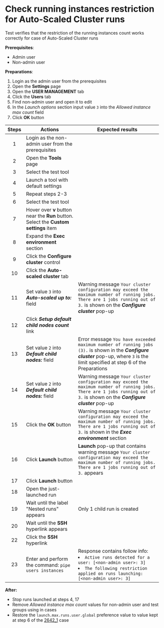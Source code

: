 # Check running instances restriction for Auto-Scaled Cluster runs

Test verifies that the restriction of the running instances count works correctly for case of Auto-Scaled Cluster runs

**Prerequisites**:
- Admin user
- Non-admin user

**Preparations**:
1. Login as the admin user from the prerequisites
2. Open the **Settings** page
3. Open the **USER MANAGEMENT** tab
4. Click the **Users** tab
5. Find non-admin user and open it to edit
6. In the *Launch options* section input value `3` into the *Allowed instance max count* field
7. Click **OK** button

| Steps | Actions                                                                              | Expected results                                                                                                                                                                     |
|:-----:|--------------------------------------------------------------------------------------|--------------------------------------------------------------------------------------------------------------------------------------------------------------------------------------|
|   1   | Login as the non-admin user from the prerequisites                                   |                                                                                                                                                                                      |
|   2   | Open the **Tools** page                                                              |                                                                                                                                                                                      |
|   3   | Select the test tool                                                                 |                                                                                                                                                                                      |
|   4   | Launch a tool with default settings                                                  |                                                                                                                                                                                      |
|   5   | Repeat steps 2-3                                                                     |                                                                                                                                                                                      |
|   6   | Select the test tool                                                                 |                                                                                                                                                                                      |
|   7   | Hover over **v** button near the **Run** button. Select the **Custom settings** item |                                                                                                                                                                                      |
|   8   | Expand the **Exec environment** section                                              |                                                                                                                                                                                      |
|   9   | Click the **Configure cluster** control                                              |                                                                                                                                                                                      |
|  10   | Click the **Auto-scaled cluster** tab                                                |                                                                                                                                                                                      |
|  11   | Set value `3` into ***Auto-scaled up to:*** field                                    | Warning message `Your cluster configuration may exceed the maximum number of running jobs. There are 1 jobs running out of 3.` is shown on the ***Configure cluster*** pop-up        |
|  12   | Click ***Setup default child nodes count*** link                                     |                                                                                                                                                                                      | 
|  13   | Set value `2` into ***Default child nodes:*** field                                    | Error message `You have exceeded maximum number of running jobs (3).` is shown in the ***Configure cluster*** pop-up, where `3` is the limit specified at step 6 of the Preparations |
|  14   | Set value `2` into ***Default child nodes:*** field                                    | Warning message `Your cluster configuration may exceed the maximum number of running jobs. There are 1 jobs running out of 3.` is shown on the ***Configure cluster*** pop-up        |
|  15   |Click the **OK** button | Warning message `Your cluster configuration may exceed the maximum number of running jobs. There are 1 jobs running out of 3.` is shown in the ***Exec environment*** section        |
|  16   | Click **Launch** button | **Launch** pop-up that contains warning message `Your cluster configuration may exceed the maximum number of running jobs. There are 1 jobs running out of 3.` appears               | 
|  17   | Click **Launch** button |                                                                                                                                                                                      |
|  18   | Open the just-launched  run |                                                                                                                                                                                      |
| 19 | Wait until the label "Nested runs" appears | Only 1 child run is created                                                                                                                                                          |
| 20 | Wait until the **SSH** hyperlink appears | |
| 22 | Click the **SSH** hyperlink | |
| 23 | Enter and perform the command: `pipe users instances` | Response contains follow info: <li> `Active runs detected for a user: [<non-admin user>: 3]` <li> `The following restriction applied on runs launching: [<non-admin user>: 3]` |

**After:**
- Stop runs launched at steps 4, 17
- Remove *Allowed instance max count* values for non-admin user and test groups using in cases
- Restore the `launch.max.runs.user.global` preference value to value kept at step 6 of the [2642_1](2642_1.md) case